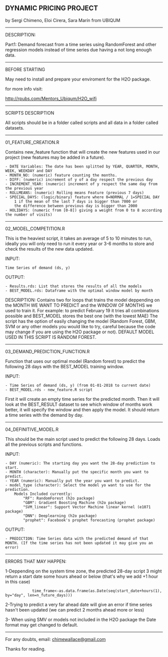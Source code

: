 DYNAMIC PRICING PROJECT
-
by Sergi Chimeno, Eloi Cirera, Sara Marín from UBIQUM
  
--------------------------------------------------------------------
DESCRIPTION: 
	
Part1: Demand forecast from a time series using RandomForest and other regression models instead of time series due having a not long enough data. 
   
---------------------------------------------------------------------
BEFORE STARTING

May need to install and prepare your enviroment for the H2O package.

for more info visit:

http://rpubs.com/Mentors_Ubiqum/H2O_wifi

---------------------------------------------------------------------
SCRIPTS DESCRIPTION

All scripts should be in a folder called scripts and all data in a folder called datasets.

---------------------------------------------------------------------
01_FEATURE_CREATION.R

Contains new_feature function that will create the new features used in our project (new features may be added in a future).
	
	- DATE Variables: The date has been splitted by YEAR, QUARTER, MONTH, WEEK, WEEKDAY and DAY
	- MONTH_NO: (numeric) feature counting the months. 
	- DIFF: (numeric) increment of y of a day respect the previous day
	- INCREMENT_YEAR: (numeric) increment of y respect the same day from the previous year
	- ROLLMEANS: (numeric) Rolling means Feature (previous 7 days)
	- SPECIAL_DAYS: (logic/binary) feature where 0=NORMAL / 1=SPECIAL DAY
		1 if the mean of the last 7 days is bigger than 7000 or 
		the difference between previous day is bigger than 2000
	- HOLIDAYS: (numeric from [0-8]) giving a weight from 0 to 8 according the number of visits)
---------------------------------------------------------------------
02_MODEL_COMPETITION.R

This is the heaviest script, it takes an average of 5 to 10 minutes to run, ideally you will only need to run it every year or 3-6 months to store and check the results of the new data updated.

INPUT: 	

	Time Series of demand (ds, y)

OUTPUT:

	- Results.rds: List that stores the results of all the models
	- BEST_MODEL.rds: Dataframe with the optimal window model by month 

DESCRIPTION:
Contains two for loops that trains the model deppending on the MONTH WE WANT TO PREDICT and the WINDOW OF MONTHS we used to train it.
For example:  to predict February 19  it tries all combinations possible and BEST_MODEL stores the best one (with the lowest  MAE)
The script has the option of easily changing the model (Random Forest, GBM, SVM or any other models you would like to try, careful because the code may change if you are using the H2O package or not). DEFAULT MODEL USED IN THIS SCRIPT IS RANDOM FOREST.

---------------------------------------------------------------------
03_DEMAND_PREDICTION_FUNCTION.R

Function that uses our optimal model (Random forest) to predict the following 28 days with the BEST_MODEL training window.

INPUT:

	- Time Series of demand (ds, y) (from 01-01-2018 to current date) 
	- BEST_MODEL.rds - new_feature.R script 
	

First it will create an empty time series for the predicted month. Then it will look at the BEST_RESULT dataset to see which window of months work better, it will specify the window and then apply the model. It should return a time series with the demand by day.

---------------------------------------------------------------------
04_DEFINITIVE_MODEL.R

This should be the main script used to predict the following 28 days.
Loads all the previous scripts and functions.

INPUT:

	- DAY (numeric): The starting day you want the 28-day prediction to start. 
	- MONTH (character): Manually put the specific month you want to predict. 
	- YEAR (numeric): Manually put the year you want to predict.
	- model_type (character): Select the model yo want to use for the prediction. 
		Models Included currently:
			"RF": RandomForest (h2o package)
			"GBM": Gradient Boosting Machine (h2o package) 
			"SVM_linear": Support Vector Machine linear kernel (e1071 package)
			"DNN": Deeplearning (h2o package)
			"prophet": Facebook's prophet forecasting (prophet package)
			

OUTPUT: 
	
	- PREDICTION: Time Series data with the predicted demand of that MONTH. (If the time series has not been updated it may give you an error)

---------------------------------------------------------------------
ERRORS THAT MAY HAPPEN:

1-Deppending on the system time zone, the predicted 28-day script 3 might return a start date some hours ahead or below (that's why we add +1 hour in this case)

				time_frame<-as.data.frame(as.Date(seq(start_date+hours(1), by="day", len=n_future_days)))
				
2-Trying to predict a very far ahead date will give an error if time series hasn't been updated (we can predict 2 months ahead more or less)

3- When using SMV or models not included in the H2O package the Date format may get changed to default.

---------------------------------------------------------------------
For any doubts, email: chimewallace@gmail.com

Thanks for reading.
